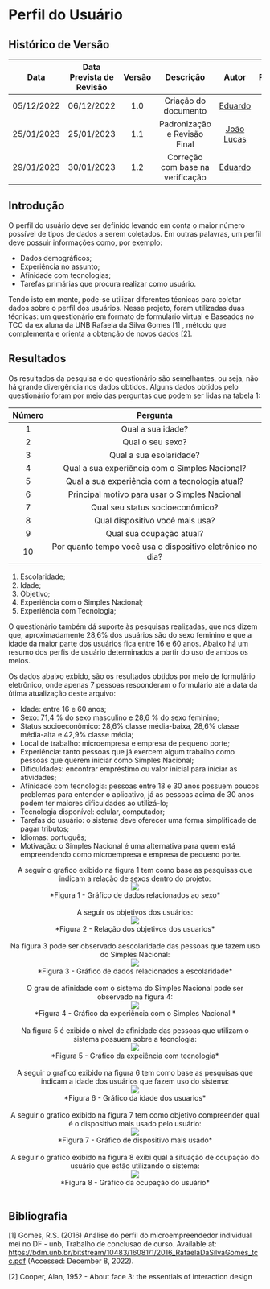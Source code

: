 # Perfil do Usuário

## <a>Histórico de Versão</a>
|    Data    | Data Prevista de Revisão | Versão |          Descrição           |                   Autor                    |                  Revisor                   |
| :--------: | :----------------------: | :----: | :--------------------------: | :----------------------------------------: | :----------------------------------------: |
| 05/12/2022 |        06/12/2022        |  1.0   |     Criação do documento     |   [Eduardo](https://github.com/edudsan)    | [João Lucas](https://github.com/HacKairos) |
| 25/01/2023 |        25/01/2023        |  1.1   | Padronização e Revisão Final | [João Lucas](https://github.com/HacKairos) | [Pedro Lucas](https://github.com/PedroLSF) |
| 29/01/2023 |        30/01/2023        |  1.2   | Correção com base na verificação | [Eduardo](https://github.com/edudsan) | [-](https://github.com/) |


## <a>Introdução</a>

O perfil do usuário deve ser definido levando em conta o maior número possível de tipos de dados a serem coletados. Em outras palavras, um perfil deve possuir informações como, por exemplo:

* Dados demográficos;
* Experiência no assunto;
* Afinidade com tecnologias;
* Tarefas primárias que procura realizar como usuário.

Tendo isto em mente, pode-se utilizar diferentes técnicas para coletar dados sobre o perfil dos usuários. Nesse projeto, foram utilizadas duas técnicas: um questionário em formato de formulário virtual e Baseados no TCC da ex aluna da UNB Rafaela da Silva Gomes [1] , método que complementa e orienta a obtenção de novos dados [2].

## <a>Resultados</a>
Os resultados da pesquisa e do questionário são semelhantes, ou seja, não há grande divergência nos dados obtidos. Alguns dados obtidos pelo questionário foram por meio das perguntas que podem ser lidas na tabela 1:

|Número |                            Pergunta                          |
|:-----:| :-----------------------------------------------------------:|
|   1   |    Qual a sua idade?                                         |
|   2   |    Qual o seu sexo?                                          |
|   3   |    Qual a sua esolaridade?                                   |
|   4   |    Qual a sua experiência com o Simples Nacional?            |
|   5   |    Qual a sua experiência com a tecnologia atual?            |
|   6   |    Principal motivo para usar o Simples Nacional             |
|   7   |    Qual seu status socioeconômico?                           |
|   8   |    Qual dispositivo você mais usa?                           |
|   9   |    Qual sua ocupação atual?                                  |
|   10  |    Por quanto tempo você usa o dispositivo eletrônico no dia?|


1. Escolaridade;
2. Idade;
3. Objetivo;
4. Experiência com o Simples Nacional;
5. Experiência com Tecnologia;

O questionário também dá suporte às pesquisas realizadas, que nos dizem que, aproximadamente 28,6% dos usuários são do sexo feminino e que a idade da maior parte dos usuários fica entre 16 e 60 anos. Abaixo há um resumo dos perfis de usuário determinados a partir do uso de ambos os meios.

Os dados abaixo exbido, são os resultados obtidos por meio de formulário eletrônico, onde apenas 7 pessoas responderam o formulário até a data da útima atualização deste arquivo:

* Idade: entre 16 e 60 anos;
* Sexo: 71,4 % do sexo masculino e 28,6 % do sexo feminino;
* Status socioeconômico: 28,6% classe média-baixa, 28,6% classe média-alta e 42,9% classe média;
* Local de trabalho: microempresa e empresa de pequeno porte;
* Experiência: tanto pessoas que já exercem algum trabalho como pessoas que querem iniciar como Simples Nacional;
* Dificuldades: encontrar empréstimo ou valor inicial para iniciar as atividades;
* Afinidade com tecnologia: pessoas entre 18 e 30 anos possuem poucos problemas para entender o aplicativo, já as pessoas acima de 30 anos podem ter maiores dificuldades ao utilizá-lo;
* Tecnologia disponível: celular, computador;
* Tarefas do usuário: o sistema deve oferecer uma forma simplificade de pagar tributos;
* Idiomas: português;
* Motivação: o Simples Nacional é uma alternativa para quem está empreendendo como microempresa e empresa de pequeno porte.

<Center>
A seguir o grafico exibido na figura 1 tem como base as pesquisas que indicam a relação de sexos dentro do projeto:
<br>
<img src='./../../assets/images/Sexo.png'><br>*Figura 1 - Gráfico de dados relacionados ao sexo*</img>
</Center>
<br>
<Center>
A seguir os objetivos dos usuários:
 <br>
<img src='./../../assets/images/Objetivos.png'><br>*Figura 2 - Relação dos objetivos dos usuarios*</img>
</Center>
<br>
<Center>
Na figura 3 pode ser observado aescolaridade das pessoas que fazem uso do Simples Nacional:
<br>
<img src='./../../assets/images/Escolaridade.png'><br>*Figura 3 - Gráfico de dados relacionados a escolaridade*</img>
</Center>
<br>
<Center>
O grau de afinidade com o sistema do Simples Nacional pode ser observado na figura 4:
<br>
<img src='./../../assets/images/ExperienciaSN.png'><br>*Figura 4 - Gráfico da experiência com o Simples Nacional *</img>
</Center>
<br>
<Center>
Na figura 5 é exibido o nível de afinidade das pessoas que utilizam o sistema possuem sobre a tecnologia:
<br>
<img src='./../../assets/images/ExperienciaTI.png'><br>*Figura 5 - Gráfico da expeiência com tecnologia*</img>
</Center>
<br>
<Center>
A seguir o grafico exibido na figura 6 tem como base as pesquisas que indicam a idade dos usuários que fazem uso do sistema:
<br>
<img src='./../../assets/images/Idade.png'><br>*Figura 6 - Gráfico da idade dos usuarios*</img>
</Center>
<br>
<Center>
A seguir o grafico exibido na figura 7 tem como objetivo compreender qual é o dispositivo mais usado pelo usuário:
<br>
<img src='./../../assets/images/dispositioUsado.png'><br>*Figura 7 - Gráfico de dispositivo mais usado*</img>
</Center>
<br>
<Center>
A seguir o grafico exibido na figura 8 exibi qual a situação de ocupação do usuário que estão utilizando o sistema:
<br>
<img src='./../../assets/images/situacaoAtual.png'><br>*Figura 8 - Gráfico da ocupação do usuário*</img>
</Center>
<br>

## <a>Bibliografia</a>
[1] Gomes, R.S. (2016) Análise do perfil do microempreendedor individual mei no DF - unb, Trabalho de conclusao de curso. Available at: https://bdm.unb.br/bitstream/10483/16081/1/2016_RafaelaDaSilvaGomes_tcc.pdf (Accessed: December 8, 2022). 

[2] Cooper, Alan, 1952 - About face 3: the essentials of interaction design

